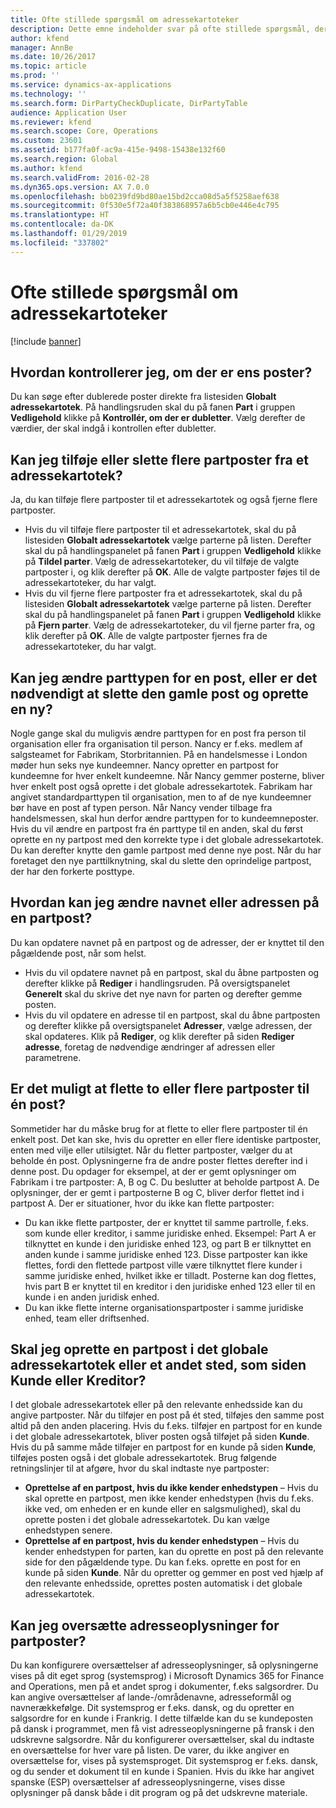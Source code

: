 ```yaml
---
title: Ofte stillede spørgsmål om adressekartoteker
description: Dette emne indeholder svar på ofte stillede spørgsmål, der er relateret til adressekartoteker i Microsoft Dynamics 365 for Finance and Operations.
author: kfend
manager: AnnBe
ms.date: 10/26/2017
ms.topic: article
ms.prod: ''
ms.service: dynamics-ax-applications
ms.technology: ''
ms.search.form: DirPartyCheckDuplicate, DirPartyTable
audience: Application User
ms.reviewer: kfend
ms.search.scope: Core, Operations
ms.custom: 23601
ms.assetid: b177fa0f-ac9a-415e-9498-15438e132f60
ms.search.region: Global
ms.author: kfend
ms.search.validFrom: 2016-02-28
ms.dyn365.ops.version: AX 7.0.0
ms.openlocfilehash: bb0239fd9bd80ae15bd2cca08d5a5f5258aef638
ms.sourcegitcommit: 0f530e5f72a40f383868957a6b5cb0e446e4c795
ms.translationtype: HT
ms.contentlocale: da-DK
ms.lasthandoff: 01/29/2019
ms.locfileid: "337802"
---
```

# <a name="address-books-faq"></a>Ofte stillede spørgsmål om adressekartoteker

[!include [banner](../includes/banner.md)]

## <a name="how-do-i-check-for-duplicate-records"></a>Hvordan kontrollerer jeg, om der er ens poster?

Du kan søge efter dublerede poster direkte fra listesiden **Globalt adressekartotek**. På handlingsruden skal du på fanen **Part** i gruppen **Vedligehold** klikke på **Kontrollér, om der er dubletter**. Vælg derefter de værdier, der skal indgå i kontrollen efter dubletter.

## <a name="can-i-bulk-add-or-delete-party-records-from-an-address-book"></a>Kan jeg tilføje eller slette flere partposter fra et adressekartotek?

Ja, du kan tilføje flere partposter til et adressekartotek og også fjerne flere partposter.

- Hvis du vil tilføje flere partposter til et adressekartotek, skal du på listesiden **Globalt adressekartotek** vælge parterne på listen. Derefter skal du på handlingspanelet på fanen **Part** i gruppen **Vedligehold** klikke på **Tildel parter**. Vælg de adressekartoteker, du vil tilføje de valgte partposter i, og klik derefter på **OK**. Alle de valgte partposter føjes til de adressekartoteker, du har valgt.
- Hvis du vil fjerne flere partposter fra et adressekartotek, skal du på listesiden **Globalt adressekartotek** vælge parterne på listen. Derefter skal du på handlingspanelet på fanen **Part** i gruppen **Vedligehold** klikke på **Fjern parter**. Vælg de adressekartoteker, du vil fjerne parter fra, og klik derefter på **OK**. Alle de valgte partposter fjernes fra de adressekartoteker, du har valgt.

## <a name="can-i-change-the-party-type-of-a-record-or-do-i-have-to-delete-the-old-record-and-create-a-new-one"></a>Kan jeg ændre parttypen for en post, eller er det nødvendigt at slette den gamle post og oprette en ny?

Nogle gange skal du muligvis ændre parttypen for en post fra person til organisation eller fra organisation til person. Nancy er f.eks. medlem af salgsteamet for Fabrikam, Storbritannien. På en handelsmesse i London møder hun seks nye kundeemner. Nancy opretter en partpost for kundeemne for hver enkelt kundeemne. Når Nancy gemmer posterne, bliver hver enkelt post også oprette i det globale adressekartotek. Fabrikam har angivet standardparttypen til organisation, men to af de nye kundeemner bør have en post af typen person. Når Nancy vender tilbage fra handelsmessen, skal hun derfor ændre parttypen for to kundeemneposter. Hvis du vil ændre en partpost fra én parttype til en anden, skal du først oprette en ny partpost med den korrekte type i det globale adressekartotek. Du kan derefter knytte den gamle partpost med denne nye post. Når du har foretaget den nye parttilknytning, skal du slette den oprindelige partpost, der har den forkerte posttype.

## <a name="how-do-i-change-the-name-or-address-of-a-party-record"></a>Hvordan kan jeg ændre navnet eller adressen på en partpost?

Du kan opdatere navnet på en partpost og de adresser, der er knyttet til den pågældende post, når som helst.

- Hvis du vil opdatere navnet på en partpost, skal du åbne partposten og derefter klikke på **Rediger** i handlingsruden. På oversigtspanelet **Generelt** skal du skrive det nye navn for parten og derefter gemme posten.
- Hvis du vil opdatere en adresse til en partpost, skal du åbne partposten og derefter klikke på oversigtspanelet **Adresser**, vælge adressen, der skal opdateres. Klik på **Rediger**, og klik derefter på siden **Rediger adresse**, foretag de nødvendige ændringer af adressen eller parametrene.

## <a name="can-i-merge-two-or-more-party-records-into-one-record"></a>Er det muligt at flette to eller flere partposter til én post?

Sommetider har du måske brug for at flette to eller flere partposter til én enkelt post. Det kan ske, hvis du opretter en eller flere identiske partposter, enten med vilje eller utilsigtet. Når du fletter partposter, vælger du at beholde én post. Oplysningerne fra de andre poster flettes derefter ind i denne post. Du opdager for eksempel, at der er gemt oplysninger om Fabrikam i tre partposter: A, B og C. Du beslutter at beholde partpost A. De oplysninger, der er gemt i partposterne B og C, bliver derfor flettet ind i partpost A. Der er situationer, hvor du ikke kan flette partposter:

- Du kan ikke flette partposter, der er knyttet til samme partrolle, f.eks. som kunde eller kreditor, i samme juridiske enhed. Eksempel: Part A er tilknyttet en kunde i den juridiske enhed 123, og part B er tilknyttet en anden kunde i samme juridiske enhed 123. Disse partposter kan ikke flettes, fordi den flettede partpost ville være tilknyttet flere kunder i samme juridiske enhed, hvilket ikke er tilladt. Posterne kan dog flettes, hvis part B er knyttet til en kreditor i den juridiske enhed 123 eller til en kunde i en anden juridisk enhed.
- Du kan ikke flette interne organisationspartposter i samme juridiske enhed, team eller driftsenhed.

## <a name="should-i-create-a-party-record-in-the-global-address-book-or-in-another-place-such-as-the-customer-or-vendor-page"></a>Skal jeg oprette en partpost i det globale adressekartotek eller et andet sted, som siden Kunde eller Kreditor?

I det globale adressekartotek eller på den relevante enhedsside kan du angive partposter. Når du tilføjer en post på ét sted, tilføjes den samme post altid på den anden placering. Hvis du f.eks. tilføjer en partpost for en kunde i det globale adressekartotek, bliver posten også tilføjet på siden **Kunde**. Hvis du på samme måde tilføjer en partpost for en kunde på siden **Kunde**, tilføjes posten også i det globale adressekartotek. Brug følgende retningslinjer til at afgøre, hvor du skal indtaste nye partposter:

- **Oprettelse af en partpost, hvis du ikke kender enhedstypen** – Hvis du skal oprette en partpost, men ikke kender enhedstypen (hvis du f.eks. ikke ved, om enheden er en kunde eller en salgsmulighed), skal du oprette posten i det globale adressekartotek. Du kan vælge enhedstypen senere.
- **Oprettelse af en partpost, hvis du kender enhedstypen** – Hvis du kender enhedstypen for parten, kan du oprette en post på den relevante side for den pågældende type. Du kan f.eks. oprette en post for en kunde på siden **Kunde**. Når du opretter og gemmer en post ved hjælp af den relevante enhedsside, oprettes posten automatisk i det globale adressekartotek.

## <a name="can-i-translate-address-information-for-party-records"></a>Kan jeg oversætte adresseoplysninger for partposter?

Du kan konfigurere oversættelser af adresseoplysninger, så oplysningerne vises på dit eget sprog (systemsprog) i Microsoft Dynamics 365 for Finance and Operations, men på et andet sprog i dokumenter, f.eks salgsordrer. Du kan angive oversættelser af lande-/områdenavne, adresseformål og navnerækkefølge. Dit systemsprog er f.eks. dansk, og du opretter en salgsordre for en kunde i Frankrig. I dette tilfælde kan du se kundeposten på dansk i programmet, men få vist adresseoplysningerne på fransk i den udskrevne salgsordre. Når du konfigurerer oversættelser, skal du indtaste en oversættelse for hver vare på listen. De varer, du ikke angiver en oversættelse for, vises på systemsproget. Dit systemsprog er f.eks. dansk, og du sender et dokument til en kunde i Spanien. Hvis du ikke har angivet spanske (ESP) oversættelser af adresseoplysningerne, vises disse oplysninger på dansk både i dit program og på det udskrevne materiale.
